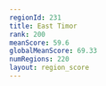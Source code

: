 ```yaml
---
regionId: 231
title: East Timor
rank: 200
meanScore: 59.6
globalMeanScore: 69.33
numRegions: 220
layout: region_score
---
```

